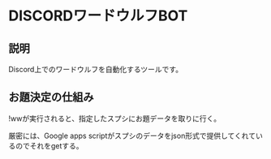 DISCORDワードウルフBOT
====

## 説明
Discord上でのワードウルフを自動化するツールです。

## お題決定の仕組み
!wwが実行されると、指定したスプシにお題データを取りに行く。

厳密には、Google apps scriptがスプシのデータをjson形式で提供してくれているのでそれをgetする。

